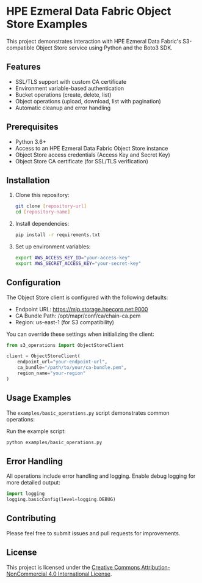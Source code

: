# HPE Ezmeral Data Fabric Object Store Examples

This project demonstrates interaction with HPE Ezmeral Data Fabric's S3-compatible Object Store service using Python and the Boto3 SDK.

## Features

- SSL/TLS support with custom CA certificate
- Environment variable-based authentication
- Bucket operations (create, delete, list)
- Object operations (upload, download, list with pagination)
- Automatic cleanup and error handling

## Prerequisites

- Python 3.6+
- Access to an HPE Ezmeral Data Fabric Object Store instance
- Object Store access credentials (Access Key and Secret Key)
- Object Store CA certificate (for SSL/TLS verification)

## Installation

1. Clone this repository:

    ```bash
    git clone [repository-url]
    cd [repository-name]
    ```

2. Install dependencies:

    ```bash
    pip install -r requirements.txt
    ```

3. Set up environment variables:

    ```bash
    export AWS_ACCESS_KEY_ID="your-access-key"
    export AWS_SECRET_ACCESS_KEY="your-secret-key"
    ```

## Configuration

The Object Store client is configured with the following defaults:

- Endpoint URL: <https://mip.storage.hpecorp.net:9000>
- CA Bundle Path: /opt/mapr/conf/ca/chain-ca.pem
- Region: us-east-1 (for S3 compatibility)

You can override these settings when initializing the client:

```python
from s3_operations import ObjectStoreClient

client = ObjectStoreClient(
    endpoint_url="your-endpoint-url",
    ca_bundle="/path/to/your/ca-bundle.pem",
    region_name="your-region"
)
```

## Usage Examples

The `examples/basic_operations.py` script demonstrates common operations:

Run the example script:

```bash
python examples/basic_operations.py
```

## Error Handling

All operations include error handling and logging. Enable debug logging for more detailed output:

```python
import logging
logging.basicConfig(level=logging.DEBUG)
```

## Contributing

Please feel free to submit issues and pull requests for improvements.

## License

This project is licensed under the [Creative Commons Attribution-NonCommercial 4.0 International License](https://creativecommons.org/licenses/by-nc/4.0/).
